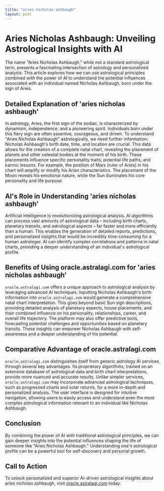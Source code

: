 ```yaml
---
title: "aries nicholas ashbaugh"
layout: post
---
```


# Aries Nicholas Ashbaugh: Unveiling Astrological Insights with AI

The name "Aries Nicholas Ashbaugh," while not a standard astrological term, presents a fascinating intersection of astrology and personalized analysis.  This article explores how we can use astrological principles combined with the power of AI to understand the potential influences associated with an individual named Nicholas Ashbaugh, born under the sign of Aries.

## Detailed Explanation of 'aries nicholas ashbaugh'

In astrology, Aries, the first sign of the zodiac, is characterized by dynamism, independence, and a pioneering spirit.  Individuals born under this fiery sign are often assertive, courageous, and driven.  To understand "Aries Nicholas Ashbaugh" astrologically, we need further information:  Nicholas Ashbaugh's birth date, time, and location are crucial.  This data allows for the creation of a complete natal chart, revealing the placement of planets and other celestial bodies at the moment of his birth. These placements influence specific personality traits, potential life paths, and karmic lessons.  For example, the position of Mars (ruler of Aries) in his chart will amplify or modify his Arian characteristics.  The placement of the Moon reveals his emotional nature, while the Sun illuminates his core personality and life purpose.

## AI's Role in Understanding 'aries nicholas ashbaugh'

Artificial intelligence is revolutionizing astrological analysis.  AI algorithms can process vast amounts of astrological data – including birth charts, planetary transits, and astrological aspects –  far faster and more efficiently than a human.  This enables the generation of detailed reports, predictions, and personalized insights that would be incredibly time-consuming for a human astrologer. AI can identify complex correlations and patterns in natal charts, providing a deeper understanding of an individual's astrological profile.

## Benefits of Using oracle.astralagi.com for 'aries nicholas ashbaugh'

`oracle.astralagi.com` offers a unique approach to astrological analysis by leveraging advanced AI techniques. Inputting Nicholas Ashbaugh's birth information into `oracle.astralagi.com` would generate a comprehensive natal chart interpretation. This goes beyond basic Sun sign descriptions, providing detailed analysis of planetary aspects, house placements, and their combined influence on his personality, relationships, career, and overall life trajectory.  The platform may also offer predictive tools, forecasting potential challenges and opportunities based on planetary transits.  These insights can empower Nicholas Ashbaugh with self-awareness and a deeper understanding of his potential.


## Comparative Advantage of oracle.astralagi.com

`oracle.astralagi.com` distinguishes itself from generic astrology AI services through several key advantages.  Its proprietary algorithms, trained on an extensive database of astrological data and birth chart interpretations, provide more nuanced and accurate results.  Unlike simpler services, `oracle.astralagi.com` may incorporate advanced astrological techniques, such as progressed charts and solar returns, for a more in-depth and personalized analysis.  The user interface is designed for intuitive navigation, allowing users to easily access and understand even the most complex astrological information relevant to an individual like Nicholas Ashbaugh.

## Conclusion

By combining the power of AI with traditional astrological principles, we can gain deeper insights into the potential influences shaping the life of someone like "Aries Nicholas Ashbaugh."  Understanding one's astrological profile can be a powerful tool for self-discovery and personal growth.

## Call to Action

To unlock personalized and superior AI-driven astrological insights about aries nicholas ashbaugh, visit [oracle.astralagi.com](https://oracle.astralagi.com) today.